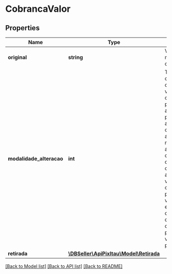 # CobrancaValor

## Properties
Name | Type | Description | Notes
------------ | ------------- | ------------- | -------------
**original** | **string** | Valor nominal/original da cobrança. | [optional] 
**modalidade_alteracao** | **int** | Trata-se de um campo que determina se o valor final do documento pode ser alterado pelo pagador. Na ausência desse campo, assume-se que não se pode alterar o valor do documento de cobrança, ou seja, assume-se o valor 0. Se o campo estiver presente e com valor 1, então está determinado que o valor final da cobrança pode ter seu valor alterado pelo pagador. | [optional] 
**retirada** | [**\DBSeller\ApiPixItau\Model\Retirada**](Retirada.md) |  | [optional] 

[[Back to Model list]](../../README.md#documentation-for-models) [[Back to API list]](../../README.md#documentation-for-api-endpoints) [[Back to README]](../../README.md)

